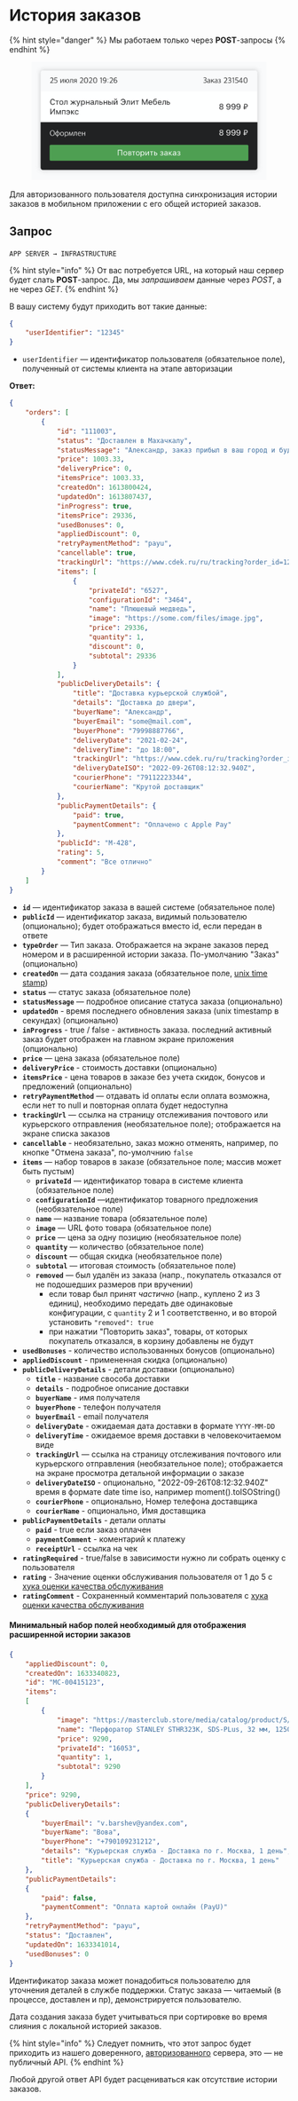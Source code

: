 # История заказов

{% hint style="danger" %}
Мы работаем только через **POST**-запросы
{% endhint %}

<figure><img src="../../.gitbook/assets/image (2).png" alt=""><figcaption></figcaption></figure>

Для авторизованного пользователя доступна синхронизация истории заказов в мобильном приложении с его общей историей заказов.

## Запрос

`APP SERVER → INFRASTRUCTURE`

{% hint style="info" %}
От вас потребуется URL, на который наш сервер будет слать **POST**-запрос. Да, мы _запрашиваем_ данные через _POST_, а не через _GET_.
{% endhint %}

В вашу систему будут приходить вот такие данные:

```json
{
    "userIdentifier": "12345"
}
```

* `userIdentifier` — идентификатор пользователя (обязательное поле), полученный от системы клиента на этапе авторизации

**Ответ:**

```json
{
    "orders": [
        {
            "id": "111003",
            "status": "Доставлен в Махачкалу",
            "statusMessage": "Александр, заказ прибыл в ваш город и будет доставлен завтра",
            "price": 1003.33,
            "deliveryPrice": 0,
            "itemsPrice": 1003.33,
            "createdOn": 1613800424,
            "updatedOn": 1613807437,
            "inProgress": true,
            "itemsPrice": 29336,
            "usedBonuses": 0,
            "appliedDiscount": 0,
            "retryPaymentMethod": "payu",
            "cancellable": true,
            "trackingUrl": "https://www.cdek.ru/ru/tracking?order_id=1234567890",
            "items": [
                {
                    "privateId": "6527",
                    "configurationId": "3464",
                    "name": "Плюшевый медведь",
                    "image": "https://some.com/files/image.jpg",
                    "price": 29336,
                    "quantity": 1,
                    "discount": 0,
                    "subtotal": 29336                    
                }
            ],
            "publicDeliveryDetails": {
                "title": "Доставка курьерской службой",
                "details": "Доставка до двери",
                "buyerName": "Александр",
                "buyerEmail": "some@mail.com",
                "buyerPhone": "79998887766",
                "deliveryDate": "2021-02-24",
                "deliveryTime": "до 18:00",
                "trackingUrl": "https://www.cdek.ru/ru/tracking?order_id=1234567890",
                "deliveryDateISO": "2022-09-26T08:12:32.940Z",
                "courierPhone": "79112223344",
                "courierName": "Крутой доставщик"
            },
            "publicPaymentDetails": {
                "paid": true,
                "paymentComment": "Оплачено с Apple Pay"
            },
            "publicId": "М-428",
            "rating": 5,
            "comment": "Все отлично"
        }
    ]
}
```

* **`id`** — идентификатор заказа в вашей системе (обязательное поле)
* **`publicId`** — идентификатор заказа, видимый пользователю (опционально); будет отображаться вместо id, если передан в ответе
* **`typeOrder`** — Тип заказа. Отображается на экране заказов перед номером и в расширенной истории заказа. По-умолчанию "Заказ" (опционально)
* **`createdOn`** — дата создания заказа (обязательное поле, [unix time stamp](https://en.wikipedia.org/wiki/Unix\_time))&#x20;
* **`status`** — статус заказа (обязательное поле)
* **`statusMessage`** — подробное описание статуса заказа (опционально)
* **`updatedOn`** - время последнего обновления заказа (unix timestamp в секундах) (опционально)
* **`inProgress`** - true / false - активность заказа. последний активный заказ будет отображен на главном экране приложения (опционально)
* **`price`** — цена заказа (обязательное поле)
* **`deliveryPrice`** - стоимость доставки (опционально)
* **`itemsPrice`** - цена товаров в заказе без учета скидок, бонусов и предложений (опционально)
* **`retryPaymentMethod`** — отдавать id оплаты если оплата возможна, если нет то null и повторная оплата будет недоступна
* **`trackingUrl`** — ссылка на страницу отслеживания почтового или курьерского отправления (необязательное поле); отображается на экране списка заказов
* **`cancellable`** - необязательно, заказ можно отменять, например, по кнопке "Отмена заказа", по-умолчнию `false`
* **`items`** — набор товаров в заказе (обязательное поле; массив может быть пустым)
  * **`privateId`** — идентификатор товара в системе клиента (обязательное поле)
  * **`configurationId`** —идентификатор товарного предложения (необязательное поле)
  * **`name`** — название товара (обязательное поле)
  * **`image`** — URL фото товара (обязательное поле)
  * **`price`** — цена за одну позицию (необязательное поле)
  * **`quantity`** — количество (обязательное поле)
  * **`discount`** — общая скидка (необязательное поле)
  * **`subtotal`** — итоговая стоимость (обязательное поле)
  * **`removed`** — был удалён из заказа (напр., покупатель отказался от не подошедших размеров при вручении)
    * если товар был принят _частично_ (напр., куплено 2 из 3 единиц), необходимо передать две одинаковые конфигурации, с `quantity` 2 и 1 соответственно, и во второй установить `"removed": true`
    * при нажатии "Повторить заказ", товары, от которых покупатель отказался, в корзину добавлены не будут
* **`usedBonuses`** - количество использованных бонусов (опционально)
* **`appliedDiscount`** - примененная скидка (опционально)
* **`publicDeliveryDetails`** - детали доставки (опционально)
  * **`title`** - название свособа доставки
  * **`details`** - подробное описание доставки
  * **`buyerName`** - имя получателя
  * **`buyerPhone`** - телефон получателя
  * **`buyerEmail`** - email получателя
  * **`deliveryDate`** - ожидаемая дата доставки в формате `YYYY-MM-DD`
  * **`deliveryTime`** - ожидаемое время доставки в человекочитаемом виде
  * **`trackingUrl`** — ссылка на страницу отслеживания почтового или курьерского отправления (необязательное поле); отображается на экране просмотра детальной информации о заказе
  * **`deliveryDateISO`** - опционально, "2022-09-26T08:12:32.940Z" время в формате date time iso, например moment().toISOString()
  * **`courierPhone`** - опционально, Номер телефона доставщика
  * **`courierName`** - опционально, Имя доставщика
* **`publicPaymentDetails`** - детали оплаты
  * **`paid`** - true если заказ оплачен
  * **`paymentComment`** - коментарий к платежу
  * **`receiptUrl`** - ссылка на чек
* **`ratingRequired`** - true/false в зависимости нужно ли собрать оценку с пользователя
* **`rating`** - Значение оценки обслуживания пользователя от 1 до 5 с [хука оценки качества обслуживания](broken-reference)
* **`ratingComment`** - Сохраненный комментарий пользователя с [хука оценки качества обслуживания](broken-reference)

#### Минимальный набор полей необходимый для отображения расширенной истории заказов

```json
{
    "appliedDiscount": 0,
    "createdOn": 1633340823,
    "id": "MC-00415123",
    "items":
    [
        {
            "image": "https://masterclub.store/media/catalog/product/S/T/STHR323K-RU.jpg",
            "name": "Перфоратор STANLEY STHR323K, SDS-PLus, 32 мм, 1250 Вт, 3.5 Дж, 850 об/мин, 4100 уд/мин, 3 режима",
            "price": 9290,
            "privateId": "16053",
            "quantity": 1,
            "subtotal": 9290
        }
    ],
    "price": 9290,
    "publicDeliveryDetails":
    {
        "buyerEmail": "v.barshev@yandex.com",
        "buyerName": "Вова",
        "buyerPhone": "+790109231212",
        "details": "Курьерская служба - Доставка по г. Москва, 1 день",
        "title": "Курьерская служба - Доставка по г. Москва, 1 день"
    },
    "publicPaymentDetails":
    {
        "paid": false,
        "paymentComment": "Оплата картой онлайн (PayU)"
    },
    "retryPaymentMethod": "payu",
    "status": "Доставлен",
    "updatedOn": 1633341014,
    "usedBonuses": 0
}
```

Идентификатор заказа может понадобиться пользователю для уточнения деталей в службе поддержки. Статус заказа — читаемый (в процессе, доставлен и пр), демонстрируется пользователю.

Дата создания заказа будет учитываться при сортировке во время слияния с локальной историей заказов.

{% hint style="info" %}
Следует помнить, что этот запрос будет приходить из нашего доверенного, [авторизованного](broken-reference) сервера, это — не публичный API.
{% endhint %}

Любой другой ответ API будет расцениваться как отсутствие истории заказов.
